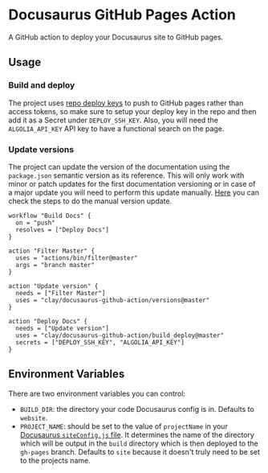 # Docusaurus GitHub Pages Action

A GitHub action to deploy your Docusaurus site to GitHub pages.

## Usage

### Build and deploy

The project uses [repo deploy keys](https://developer.github.com/v3/guides/managing-deploy-keys/) to push to GitHub pages rather than access tokens, so make sure to setup your deploy key in the repo and then add it as a Secret under `DEPLOY_SSH_KEY`. Also, you will need the `ALGOLIA_API_KEY` API key to have a functional search on the page.

### Update versions

The project can update the version of the documentation using the `package.json` semantic version as its reference. This will only work with minor or patch updates for the first documentation versioning or in case of a major update you will need to perform this update manually. [Here](https://docusaurus.io/docs/en/versioning) you can check the steps to do the manual version update.

```
workflow "Build Docs" {
  on = "push"
  resolves = ["Deploy Docs"]
}

action "Filter Master" {
  uses = "actions/bin/filter@master"
  args = "branch master"
}

action "Update version" {
  needs = ["Filter Master"]
  uses = "clay/docusaurus-github-action/versions@master"
}

action "Deploy Docs" {
  needs = ["Update version"]
  uses = "clay/docusaurus-github-action/build_deploy@master"
  secrets = ["DEPLOY_SSH_KEY", "ALGOLIA_API_KEY"]
}
```

## Environment Variables

There are two environment variables you can control:

- `BUILD_DIR`: the directory your code Docusaurus config is in. Defaults to `website`.
- `PROJECT_NAME`: should be set to the value of `projectName` in your [Docusaurus `siteConfig.js` file](https://docusaurus.io/docs/en/site-config#projectname-string). It determines the name of the directory which will be output in the `build` directory which is then deployed to the `gh-pages` branch. Defaults to `site` because it doesn't truly need to be set to the projects name.
